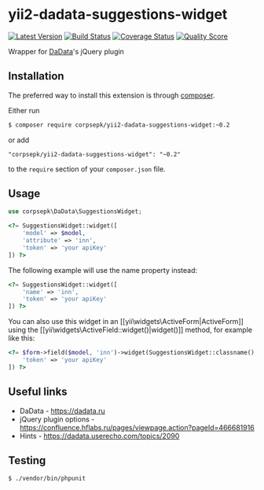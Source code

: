 # yii2-dadata-suggestions-widget

[![Latest Version](https://img.shields.io/github/tag/corpsepk/yii2-dadata-suggestions-widget.svg?style=flat-square&label=release)](https://github.com/corpsepk/yii2-dadata-suggestions-widget/tags)
[![Build Status](https://img.shields.io/travis/corpsepk/yii2-dadata-suggestions-widget/master.svg?style=flat-square)](https://travis-ci.org/corpsepk/yii2-dadata-suggestions-widget)
[![Coverage Status](https://img.shields.io/scrutinizer/coverage/g/corpsepk/yii2-dadata-suggestions-widget.svg?style=flat-square)](https://scrutinizer-ci.com/g/corpsepk/yii2-dadata-suggestions-widget/code-structure)
[![Quality Score](https://img.shields.io/scrutinizer/g/corpsepk/yii2-dadata-suggestions-widget.svg?style=flat-square)](https://scrutinizer-ci.com/g/corpsepk/yii2-dadata-suggestions-widget)

Wrapper for [DaData](https://dadata.ru/suggestions/)'s jQuery plugin

## Installation

The preferred way to install this extension is through [composer](http://getcomposer.org/download/).

Either run

```bash
$ composer require corpsepk/yii2-dadata-suggestions-widget:~0.2
```

or add

```
"corpsepk/yii2-dadata-suggestions-widget": "~0.2"
```

to the `require` section of your `composer.json` file.

## Usage

```php
use corpsepk\DaData\SuggestionsWidget;
```

```php
<?= SuggestionsWidget::widget([
    'model' => $model,
    'attribute' => 'inn',
    'token' => 'your apiKey'
]) ?>
```
The following example will use the name property instead:
```php
<?= SuggestionsWidget::widget([
    'name' => 'inn',
    'token' => 'your apiKey'
]) ?>
```
You can also use this widget in an [[yii\widgets\ActiveForm|ActiveForm]] using the [[yii\widgets\ActiveField::widget()|widget()]]
method, for example like this:
```php
<?= $form->field($model, 'inn')->widget(SuggestionsWidget::classname(), [
    'token' => 'your apiKey'
]) ?>
```

## Useful links

- DaData - https://dadata.ru
- jQuery plugin options - https://confluence.hflabs.ru/pages/viewpage.action?pageId=466681916
- Hints - https://dadata.userecho.com/topics/2090


## Testing

```bash
$ ./vendor/bin/phpunit
```
